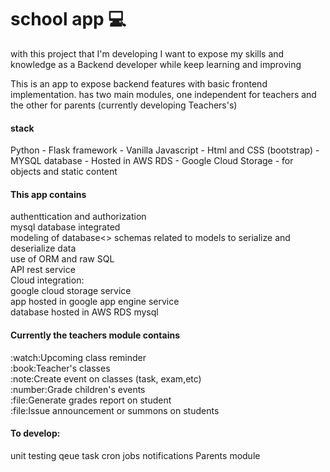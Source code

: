 # school app :computer:

<p>with this project that I'm developing I want to expose my skills and knowledge as a Backend developer while keep learning and improving</p>
<p>This is an app to expose backend features with basic frontend implementation. has two main modules, one independent for teachers and the other for parents (currently developing Teachers's)</p>
<p>
<h4>stack</h4>
<p>
Python - Flask framework -
Vanilla Javascript -
Html and CSS (bootstrap) -
MYSQL database - Hosted in AWS RDS -
Google Cloud Storage - for objects and static content

</p>
<h4>This app contains</h4>
  authenttication and authorization <br>
  mysql database integrated <br>
  modeling of database<>
  schemas related to models to serialize and deserialize data<br>
  use of ORM and raw SQL<br>
  API rest service<br>
  Cloud integration:<br>
  google cloud storage service<br>
  app hosted in google app engine service<br>
  database hosted in AWS RDS mysql<br>
<h4>Currently the teachers module contains</h4>
<p>
:watch:Upcoming class reminder <br>
:book:Teacher's classes<br> 
:note:Create event on classes (task, exam,etc)<br>
:number:Grade children's events <br>
:file:Generate grades report on student<br>
:file:Issue announcement or summons on students<br>
</p>

<h4>To develop:</h4>
<p>
  unit testing
  qeue task
  cron jobs
  notifications
  Parents module
</p>

